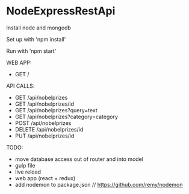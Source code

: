 # NodeExpressRestApi

Install node and mongodb

Set up with 'npm install'

Run with 'npm start'

WEB APP:
* GET /

API CALLS:

* GET /api/nobelprizes
* GET /api/nobelprizes/id
* GET /api/nobelprizes?query=text
* GET /api/nobelprizes?category=category
* POST /api/nobelprizes
* DELETE /api/nobelprizes/id
* PUT /api/nobelprizes/id

TODO:

* move database access out of router and into model
* gulp file
* live reload
* web app (react + redux)
* add nodemon to package.json // https://github.com/remy/nodemon
